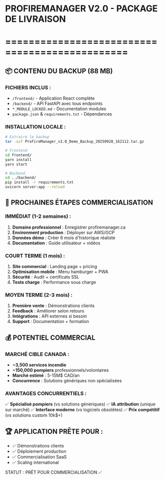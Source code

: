# PROFIREMANAGER V2.0 - PACKAGE DE LIVRAISON
# ===============================================

## 📦 CONTENU DU BACKUP (88 MB)

### FICHIERS INCLUS :
- `/frontend/` - Application React complète
- `/backend/` - API FastAPI avec tous endpoints
- `*_MODULE_LOCKED.md` - Documentation modules
- `package.json` & `requirements.txt` - Dépendances

### INSTALLATION LOCALE :
```bash
# Extraire le backup
tar -xzf ProFireManager_v2.0_Demo_Backup_20250928_162112.tar.gz

# Frontend
cd frontend/
yarn install
yarn start

# Backend  
cd ../backend/
pip install -r requirements.txt
uvicorn server:app --reload
```

## 🎯 PROCHAINES ÉTAPES COMMERCIALISATION

### IMMÉDIAT (1-2 semaines) :
1. **Domaine professionnel** : Enregistrer profiremanager.ca
2. **Environment production** : Déployer sur AWS/GCP
3. **Données démo** : Créer 6 mois d'historique réaliste
4. **Documentation** : Guide utilisateur + vidéos

### COURT TERME (1 mois) :
1. **Site commercial** : Landing page + pricing
2. **Optimisation mobile** : Menu hamburger + PWA
3. **Sécurité** : Audit + certificats SSL
4. **Tests charge** : Performance sous charge

### MOYEN TERME (2-3 mois) :
1. **Première vente** : Démonstrations clients
2. **Feedback** : Améliorer selon retours
3. **Intégrations** : API externes si besoin
4. **Support** : Documentation + formation

## 💰 POTENTIEL COMMERCIAL

### MARCHÉ CIBLE CANADA :
- **~3,500 services incendie** 
- **~150,000 pompiers** professionnels/volontaires
- **Marché estimé** : 5-15M$ CAD/an
- **Concurrence** : Solutions génériques non spécialisées

### AVANTAGES CONCURRENTIELS :
✅ **Spécialisé pompiers** (vs solutions génériques)
✅ **IA attribution** (unique sur marché)
✅ **Interface moderne** (vs logiciels obsolètes)
✅ **Prix compétitif** (vs solutions custom 10k$+)

## 🏆 APPLICATION PRÊTE POUR :
- ✅ Démonstrations clients
- ✅ Déploiement production  
- ✅ Commercialisation SaaS
- ✅ Scaling international

STATUT : PRÊT POUR COMMERCIALISATION ✅